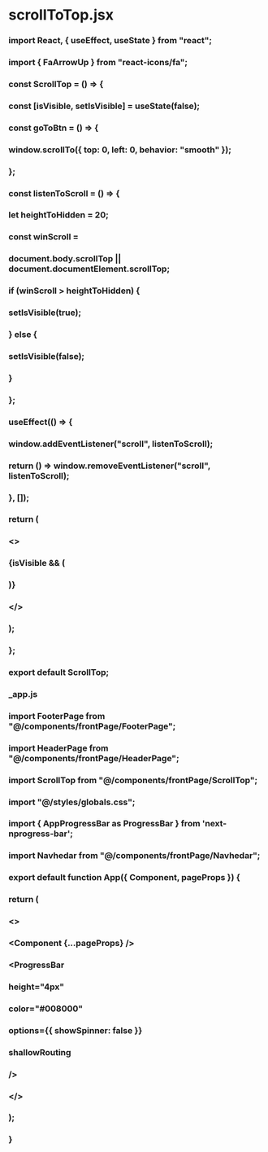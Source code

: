 # scrollToTop.jsx

### import React, { useEffect, useState } from "react";
### import { FaArrowUp } from "react-icons/fa";

### const ScrollTop = () => {
###  const [isVisible, setIsVisible] = useState(false);

###  const goToBtn = () => {
###    window.scrollTo({ top: 0, left: 0, behavior: "smooth" });
###  };

###  const listenToScroll = () => {
###    let heightToHidden = 20;
###    const winScroll =
###      document.body.scrollTop || document.documentElement.scrollTop;

###    if (winScroll > heightToHidden) {
###      setIsVisible(true);
###    } else {
###      setIsVisible(false);
###    }
###  };

###  useEffect(() => {
###    window.addEventListener("scroll", listenToScroll);
###    return () => window.removeEventListener("scroll", listenToScroll);
###  }, []);

###  return (
###    <>
###      <div className="flex justify-center items-center relative ">
###        {isVisible && (
###          <div className="top-btn w-9 h-9 text-2xl fixed bottom-32 md:bottom-44 z-50 right-10 flex justify-center items-center cursor-pointer text-[#fff] rounded-full bg-green-700" onClick={goToBtn}>
###            <FaArrowUp className="top-btn--icon animate-pulse" />
###          </div>
###        )}
###      </div>
###    </>
###  );
### };

### export default ScrollTop;


### _app.js

### import FooterPage from "@/components/frontPage/FooterPage";
### import HeaderPage from "@/components/frontPage/HeaderPage";
### import ScrollTop from "@/components/frontPage/ScrollTop";
### import "@/styles/globals.css";
### import { AppProgressBar as ProgressBar } from 'next-nprogress-bar';
### import Navhedar from "@/components/frontPage/Navhedar";

### export default function App({ Component, pageProps }) {


###  return (
###    <>
###      <HeaderPage />
###      <Navhedar />
###      <Component {...pageProps} />
###      <ProgressBar
###        height="4px"
###        color="#008000"
###        options={{ showSpinner: false }}
###        shallowRouting
###      />
###      <ScrollTop />
###      <FooterPage />
###    </>
###  );
### }
